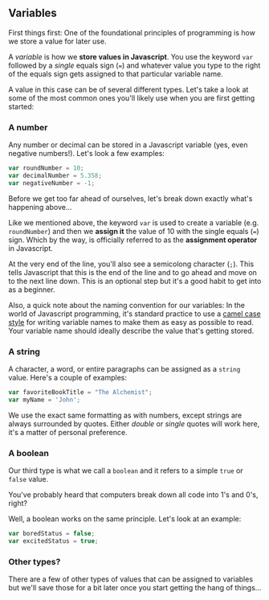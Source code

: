 ## Variables

First things first: One of the foundational principles of programming is how we store a value for later use.

A *variable* is how we **store values in Javascript**. You use the keyword `var` followed by a *single* equals sign (`=`) and whatever value you type to the right of the equals sign gets assigned to that particular variable name.

A value in this case can be of several different types. Let's take a look at some of the most common ones you'll likely use when you are first getting started:

### A number 
Any number or decimal can be stored in a Javascript variable (yes, even negative numbers!). Let's look a few examples:

~~~js
var roundNumber = 10;
var decimalNumber = 5.358;
var negativeNumber = -1;
~~~

Before we get too far ahead of ourselves, let's break down exactly what's happening above...

Like we mentioned above, the keyword `var` is used to create a variable (e.g. `roundNumber`) and then we **assign it** the value of 10 with the single equals (`=`) sign. Which by the way, is officially referred to as the **assignment operator** in Javascript.

At the very end of the line, you'll also see a semicolong character (`;`). This tells Javascript that this is the end of the line and to go ahead and move on to the next line down. This is an optional step but it's a good habit to get into as a beginner.

Also, a quick note about the naming convention for our variables: In the world of Javascript programming, it's standard practice to use a [camel case style](https://en.wikipedia.org/wiki/Camel_case) for writing variable names to make them as easy as possible to read. Your variable name should ideally describe the value that's getting stored.


### A string

A character, a word, or entire paragraphs can be assigned as a `string` value. Here's a couple of examples:

~~~js
var favoriteBookTitle = "The Alchemist";
var myName = 'John';
~~~

We use the exact same formatting as with numbers, except strings are always surrounded by quotes. Either *double* or *single* quotes will work here, it's a matter of personal preference.

### A boolean

Our third type is what we call a `boolean` and it refers to a simple `true` or `false` value. 

You've probably heard that computers break down all code into 1's and 0's, right?

Well, a boolean works on the same principle. Let's look at an example:

~~~js
var boredStatus = false;
var excitedStatus = true;
~~~


### Other types?

There are a few of other types of values that can be assigned to variables but we'll save those for a bit later once you start getting the hang of things...


